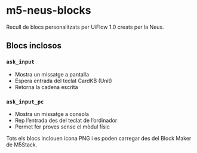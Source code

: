 # m5-neus-blocks

Recull de blocs personalitzats per UiFlow 1.0 creats per la Neus.

## Blocs inclosos

### `ask_input`
- Mostra un missatge a pantalla
- Espera entrada del teclat CardKB (Unit)
- Retorna la cadena escrita

### `ask_input_pc`
- Mostra un missatge a consola
- Rep l’entrada des del teclat de l’ordinador
- Permet fer proves sense el mòdul físic

Tots els blocs inclouen icona PNG i es poden carregar des del Block Maker de M5Stack.